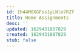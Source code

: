 ```yaml
---
id: 1h44M0XGFss1yLNlo7RZf
title: Home Assignments
desc: ''
updated: 1629431887829
created: 1629431887829
stub: false
---
```


